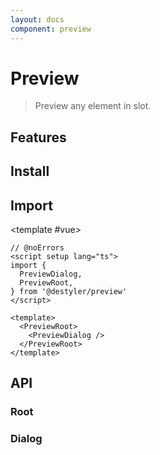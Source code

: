 ```yaml
---
layout: docs
component: preview
---
```


# Preview

> Preview any element in slot.

<Preview name="preview" />

## Features

<Features :lists="[
  'Can be controlled or uncontrolled.',
  'Manages screen reader announcements with Title and Description components.',
]" />

## Install

<CodeGroupPackage name="@destyler/preview" />

## Import

<CodePreview :tabs="[
  {value: 'vue', label: 'index.vue', icon: 'vscode-icons:file-type-vue'}
]">

<template #vue>

```vue twoslash
// @noErrors
<script setup lang="ts">
import {
  PreviewDialog,
  PreviewRoot,
} from '@destyler/preview'
</script>

<template>
  <PreviewRoot>
    <PreviewDialog />
  </PreviewRoot>
</template>
```

</template>

</CodePreview>

## API

### Root

<!--@include: ../../packages/components/preview/.docs/root.md-->

### Dialog

<!--@include: ../../packages/components/preview/.docs/dialog.md-->
